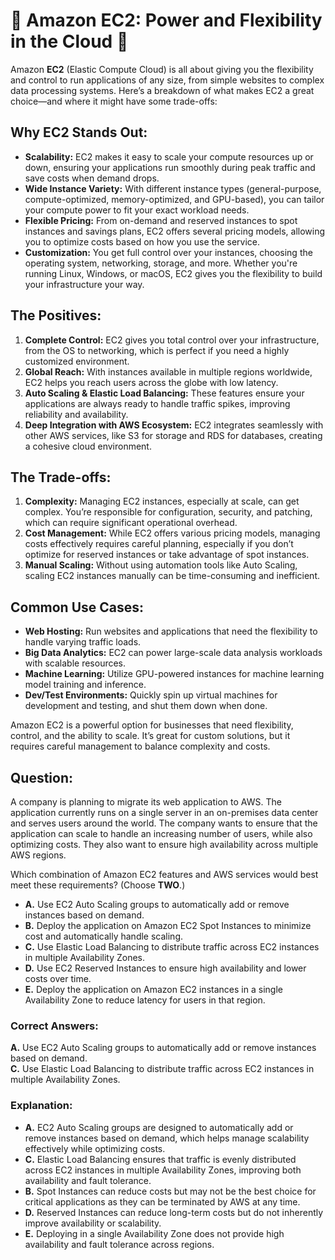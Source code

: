 # 🚀 Amazon EC2: Power and Flexibility in the Cloud 🚀

Amazon **EC2** (Elastic Compute Cloud) is all about giving you the flexibility and control to run applications of any size, from simple websites to complex data processing systems. Here’s a breakdown of what makes EC2 a great choice—and where it might have some trade-offs:

## **Why EC2 Stands Out:**
- **Scalability:** EC2 makes it easy to scale your compute resources up or down, ensuring your applications run smoothly during peak traffic and save costs when demand drops.
- **Wide Instance Variety:** With different instance types (general-purpose, compute-optimized, memory-optimized, and GPU-based), you can tailor your compute power to fit your exact workload needs.
- **Flexible Pricing:** From on-demand and reserved instances to spot instances and savings plans, EC2 offers several pricing models, allowing you to optimize costs based on how you use the service.
- **Customization:** You get full control over your instances, choosing the operating system, networking, storage, and more. Whether you're running Linux, Windows, or macOS, EC2 gives you the flexibility to build your infrastructure your way.

## **The Positives:**
1. **Complete Control:** EC2 gives you total control over your infrastructure, from the OS to networking, which is perfect if you need a highly customized environment.
2. **Global Reach:** With instances available in multiple regions worldwide, EC2 helps you reach users across the globe with low latency.
3. **Auto Scaling & Elastic Load Balancing:** These features ensure your applications are always ready to handle traffic spikes, improving reliability and availability.
4. **Deep Integration with AWS Ecosystem:** EC2 integrates seamlessly with other AWS services, like S3 for storage and RDS for databases, creating a cohesive cloud environment.

## **The Trade-offs:**
1. **Complexity:** Managing EC2 instances, especially at scale, can get complex. You’re responsible for configuration, security, and patching, which can require significant operational overhead.
2. **Cost Management:** While EC2 offers various pricing models, managing costs effectively requires careful planning, especially if you don’t optimize for reserved instances or take advantage of spot instances.
3. **Manual Scaling:** Without using automation tools like Auto Scaling, scaling EC2 instances manually can be time-consuming and inefficient.

## **Common Use Cases:**
- **Web Hosting:** Run websites and applications that need the flexibility to handle varying traffic loads.
- **Big Data Analytics:** EC2 can power large-scale data analysis workloads with scalable resources.
- **Machine Learning:** Utilize GPU-powered instances for machine learning model training and inference.
- **Dev/Test Environments:** Quickly spin up virtual machines for development and testing, and shut them down when done.

Amazon EC2 is a powerful option for businesses that need flexibility, control, and the ability to scale. It’s great for custom solutions, but it requires careful management to balance complexity and costs.

## **Question:**

A company is planning to migrate its web application to AWS. The application currently runs on a single server in an on-premises data center and serves users around the world. The company wants to ensure that the application can scale to handle an increasing number of users, while also optimizing costs. They also want to ensure high availability across multiple AWS regions.

Which combination of Amazon EC2 features and AWS services would best meet these requirements? (Choose **TWO**.)

- **A.** Use EC2 Auto Scaling groups to automatically add or remove instances based on demand.
- **B.** Deploy the application on Amazon EC2 Spot Instances to minimize cost and automatically handle scaling.
- **C.** Use Elastic Load Balancing to distribute traffic across EC2 instances in multiple Availability Zones.
- **D.** Use EC2 Reserved Instances to ensure high availability and lower costs over time.
- **E.** Deploy the application on Amazon EC2 instances in a single Availability Zone to reduce latency for users in that region.

### **Correct Answers:**
**A.** Use EC2 Auto Scaling groups to automatically add or remove instances based on demand.  
**C.** Use Elastic Load Balancing to distribute traffic across EC2 instances in multiple Availability Zones.

### **Explanation:**

- **A.** EC2 Auto Scaling groups are designed to automatically add or remove instances based on demand, which helps manage scalability effectively while optimizing costs.
- **C.** Elastic Load Balancing ensures that traffic is evenly distributed across EC2 instances in multiple Availability Zones, improving both availability and fault tolerance.
- **B.** Spot Instances can reduce costs but may not be the best choice for critical applications as they can be terminated by AWS at any time.
- **D.** Reserved Instances can reduce long-term costs but do not inherently improve availability or scalability.
- **E.** Deploying in a single Availability Zone does not provide high availability and fault tolerance across regions.

